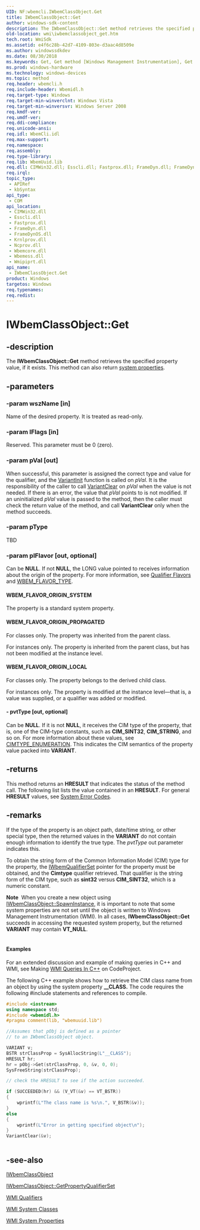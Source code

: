```yaml
---
UID: NF:wbemcli.IWbemClassObject.Get
title: IWbemClassObject::Get
author: windows-sdk-content
description: The IWbemClassObject::Get method retrieves the specified property value, if it exists. This method can also return system properties.
old-location: wmi\iwbemclassobject_get.htm
tech.root: WmiSdk
ms.assetid: e4f6c28b-42d7-4109-803e-d3aac4d8509e
ms.author: windowssdkdev
ms.date: 08/30/2018
ms.keywords: Get, Get method [Windows Management Instrumentation], Get method [Windows Management Instrumentation],IWbemClassObject interface, IWbemClassObject interface [Windows Management Instrumentation],Get method, IWbemClassObject.Get, IWbemClassObject::Get, WBEM_FLAVOR_ORIGIN_LOCAL, WBEM_FLAVOR_ORIGIN_PROPAGATED, WBEM_FLAVOR_ORIGIN_SYSTEM, _hmm_iwbemclassobject_get, wbemcli/IWbemClassObject::Get, wmi.iwbemclassobject_get
ms.prod: windows-hardware
ms.technology: windows-devices
ms.topic: method
req.header: wbemcli.h
req.include-header: Wbemidl.h
req.target-type: Windows
req.target-min-winverclnt: Windows Vista
req.target-min-winversvr: Windows Server 2008
req.kmdf-ver: 
req.umdf-ver: 
req.ddi-compliance: 
req.unicode-ansi: 
req.idl: WbemCli.idl
req.max-support: 
req.namespace: 
req.assembly: 
req.type-library: 
req.lib: WbemUuid.lib
req.dll: CIMWin32.dll; Esscli.dll; Fastprox.dll; FrameDyn.dll; FrameDynOS.dll; Krnlprov.dll; Ncprov.dll; Wbemcore.dll; Wbemess.dll; Wmipiprt.dll
req.irql: 
topic_type:
 - APIRef
 - kbSyntax
api_type:
 - COM
api_location:
 - CIMWin32.dll
 - Esscli.dll
 - Fastprox.dll
 - FrameDyn.dll
 - FrameDynOS.dll
 - Krnlprov.dll
 - Ncprov.dll
 - Wbemcore.dll
 - Wbemess.dll
 - Wmipiprt.dll
api_name:
 - IWbemClassObject.Get
product: Windows
targetos: Windows
req.typenames: 
req.redist: 
---
```


# IWbemClassObject::Get


## -description


The 
<b>IWbemClassObject::Get</b> method retrieves the specified property value, if it exists. This method can also return 
<a href="https://msdn.microsoft.com/e812c0cb-3e08-4cac-8d05-2cd7abc922d1">system properties</a>.


## -parameters




### -param wszName [in]

Name of the desired property. It is treated as read-only.


### -param lFlags [in]

Reserved. This parameter must be 0 (zero).


### -param pVal [out]

When successful, this parameter is assigned the correct type and value for the qualifier, and the <a href="https://msdn.microsoft.com/en-us/library/ms221402(v=VS.85).aspx">VariantInit</a> function is called on <i>pVal</i>. It is the responsibility of the caller to call <a href="https://msdn.microsoft.com/en-us/library/ms221165(v=VS.85).aspx">VariantClear</a> on <i>pVal</i> when the value is not needed. If there is an error, the value that <i>pVal</i> points to is not modified. If an uninitialized <i>pVal</i> value is passed to the method, then the caller must check the return value of the method, and call <b>VariantClear</b> only when the method succeeds.


### -param pType

TBD


### -param plFlavor [out, optional]

Can be <b>NULL</b>. If not <b>NULL</b>, the LONG value pointed to receives information about the origin of the property. For more information, see <a href="https://msdn.microsoft.com/6a0769ac-e16c-45e1-92b6-26e4969bf23d">Qualifier Flavors</a> and <a href="https://msdn.microsoft.com/A21ED0FD-1207-42B6-92AE-6080D0E98771">WBEM_FLAVOR_TYPE</a>.



#### WBEM_FLAVOR_ORIGIN_SYSTEM

The property is a standard system property.



#### WBEM_FLAVOR_ORIGIN_PROPAGATED

For classes only. The property was inherited from the parent class.

For instances only. The property is inherited from the parent class, but has not been modified at the instance level.



#### WBEM_FLAVOR_ORIGIN_LOCAL

For classes only. The property belongs to the derived child class.

For instances only. The property is modified at the instance level—that is, a value was supplied, or a qualifier was added or modified.


#### - pvtType [out, optional]

Can be <b>NULL</b>. If it is not <b>NULL</b>, it receives the CIM type of the property, that is, one of the CIM-type constants, such as <b>CIM_SINT32</b>, <b>CIM_STRING</b>, and so on. For more information about these values, see <a href="https://msdn.microsoft.com/ab67954c-ead2-4906-9680-503612d3f12d">CIMTYPE_ENUMERATION</a>. This indicates the CIM semantics of the property value packed into <b>VARIANT</b>.


## -returns



This method returns an <b>HRESULT</b> that indicates the status of the method call. The following list lists the value contained in an <b>HRESULT</b>. For general <b>HRESULT</b> values, see <a href="https://msdn.microsoft.com/4a3a8feb-a05f-4614-8f04-1f507da7e5b7">System Error Codes</a>.




## -remarks



If the  type of the property is an object path, date/time string, or other special type, then the returned values in the <b>VARIANT</b> do not contain enough information to identify the true type. The <i>pvtType</i> out parameter indicates this.

To obtain the string form of the Common Information Model (CIM) type for the property, the 
<a href="https://msdn.microsoft.com/8b36bd32-4931-4641-a019-cbaa3547edd0">IWbemQualifierSet</a> pointer for the property must be obtained, and the <b>Cimtype</b> qualifier retrieved. That qualifier is the string form of the CIM type, such as <b>sint32</b> versus <b>CIM_SINT32</b>, which is a numeric constant.

<div class="alert"><b>Note</b>  When you create a new object using 
<a href="https://msdn.microsoft.com/3f244c1b-60ed-41ff-8464-5ac66737a5da">IWbemClassObject::SpawnInstance</a>, it is important to note that some system properties are not set until the object is written to Windows Management Instrumentation (WMI). In all cases, 
<b>IWbemClassObject::Get</b>   succeeds in accessing the requested system property, but the returned <b>VARIANT</b> may contain <b>VT_NULL</b>.</div>
<div> </div>

#### Examples

For an extended discussion and example of making queries in C++ and WMI, see Making <a href="http://www.codeproject.com/Articles/10539/Making-WMI-Queries-In-C">WMI Queries In C++</a> on CodeProject.

<div class="code"></div>
The following C++ example shows how to retrieve the CIM class name from an object by using the system property <b>__CLASS.</b> The code requires the following #include statements and references to compile.


```cpp
#include <iostream>
using namespace std;
#include <wbemidl.h>
#pragma comment(lib, "wbemuuid.lib")
```

```cpp
//Assumes that pObj is defined as a pointer
// to an IWbemClassObject object.

VARIANT v;
BSTR strClassProp = SysAllocString(L"__CLASS");
HRESULT hr;
hr = pObj->Get(strClassProp, 0, &v, 0, 0);
SysFreeString(strClassProp);

// check the HRESULT to see if the action succeeded.

if (SUCCEEDED(hr) && (V_VT(&v) == VT_BSTR))
{
    wprintf(L"The class name is %s\n.", V_BSTR(&v));
}
else
{
    wprintf(L"Error in getting specified object\n");
}
VariantClear(&v);



```





## -see-also




<a href="https://msdn.microsoft.com/a3ce37d7-5580-4b84-9119-78412c8e0d27">IWbemClassObject</a>



<a href="https://msdn.microsoft.com/4bfca42e-7688-42e1-afa3-24b7eaaad9fe">IWbemClassObject::GetPropertyQualifierSet</a>



<a href="https://msdn.microsoft.com/b889df69-327b-40d0-bbd7-a33d7924f3e1">WMI Qualifiers</a>



<a href="https://msdn.microsoft.com/1a0323af-7c87-4016-9041-480518f3870a">WMI System Classes</a>



<a href="https://msdn.microsoft.com/e812c0cb-3e08-4cac-8d05-2cd7abc922d1">WMI System Properties</a>
 

 

